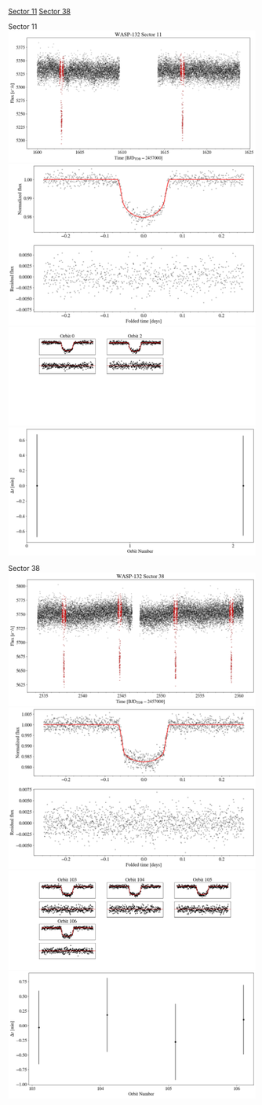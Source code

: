 [Sector 11](#sector11)
[Sector 38](#sector38)

<a name = "sector11"></a>
Sector 11
![alt text](/tt/WASP-132_Sector_11/WASP-132_Sector_11_a_TimeSeries.png)
![alt text](/tt/WASP-132_Sector_11/WASP-132_Sector_11_b_FoldedLightCurve.png)
![alt text](/tt/WASP-132_Sector_11/WASP-132_Sector_11_b_IndividualTransitsWithFit.png)
![alt text](/tt/WASP-132_Sector_11/WASP-132_Sector_11_c_TimingResiduals.png)

<a name = "sector38"></a>
Sector 38
![alt text](/tt/WASP-132_Sector_38/WASP-132_Sector_38_a_TimeSeries.png)
![alt text](/tt/WASP-132_Sector_38/WASP-132_Sector_38_b_FoldedLightCurve.png)
![alt text](/tt/WASP-132_Sector_38/WASP-132_Sector_38_b_IndividualTransitsWithFit.png)
![alt text](/tt/WASP-132_Sector_38/WASP-132_Sector_38_c_TimingResiduals.png)


